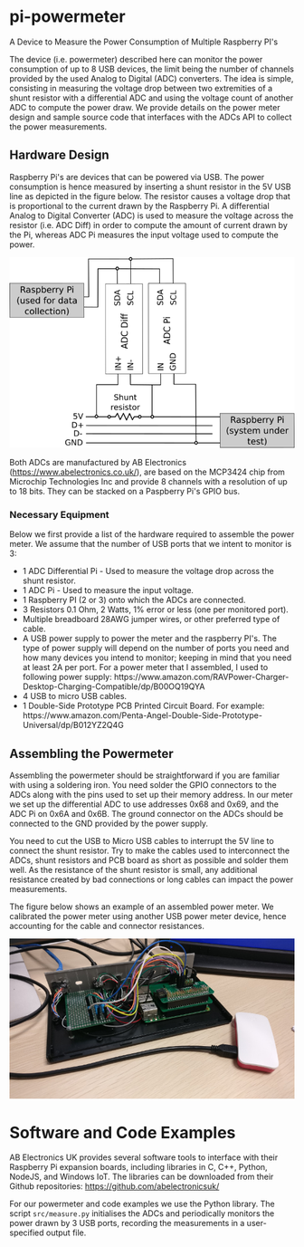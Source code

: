 # pi-powermeter
A Device to Measure the Power Consumption of Multiple Raspberry PI's

The device (i.e. powermeter) described here can monitor the power 
consumption of up to 8 USB devices, the limit being the number of channels 
provided by the used Analog to Digital (ADC) converters. The idea is simple, 
consisting in measuring the voltage drop between two extremities of a shunt 
resistor with a differential ADC and using the voltage count of another ADC
to compute the power draw. We provide details on the power meter design and 
sample source code that interfaces with the ADCs API to collect the power 
measurements. 

## Hardware Design

Raspberry Pi's are devices that can be powered via USB. The power consumption 
is hence measured by inserting a shunt resistor in the 5V USB line
as depicted in the figure below. The resistor causes a voltage drop that 
is proportional to the current drawn by the Raspberry Pi. A differential 
Analog to Digital Converter (ADC) is used to measure the voltage across the 
resistor (i.e. ADC Diff) in order to compute the amount of current drawn 
by the Pi, whereas ADC Pi measures the input voltage used to compute the power. 

![Interconnection of differential and PI ADCs](doc/meter_scheme.png)


Both ADCs are manufactured by AB Electronics (https://www.abelectronics.co.uk/), 
are based on the MCP3424 chip from Microchip Technologies Inc and 
provide 8 channels with a resolution of up to 18 bits. 
They can be stacked on a Paspberry Pi's GPIO bus.

### Necessary Equipment

Below we first provide a list of the hardware required to assemble 
the power meter. We assume that the number of USB ports that we 
intent to monitor is 3:

<ul>
 <li> 1 ADC Differential Pi - Used to measure the voltage 
 drop across the shunt resistor.
 <li> 1 ADC Pi - Used to measure the input voltage.
 <li> 1 Raspberry PI (2 or 3) onto which the ADCs are connected.
 <li> 3 Resistors 0.1 Ohm, 2 Watts, 1% error or less (one per monitored port).
 <li> Multiple breadboard 28AWG jumper wires, or other preferred type of cable.
 <li> A USB power supply to power the meter and the raspberry PI's. The type 
 of power supply will depend on the number of ports you need and how many 
 devices you intend to monitor; keeping in mind that you need at least 2A per port.
 For a power meter that I assembled, I used to following power supply: 
 https://www.amazon.com/RAVPower-Charger-Desktop-Charging-Compatible/dp/B00OQ19QYA
 <li> 4 USB to micro USB cables.
 <li> 1 Double-Side Prototype PCB Printed Circuit Board. For example: 
 https://www.amazon.com/Penta-Angel-Double-Side-Prototype-Universal/dp/B012YZ2Q4G
</ul>

## Assembling the Powermeter

Assembling the powermeter should be straightforward if you are familiar with 
using a soldering iron. You need solder the GPIO connectors to the ADCs along
with the pins used to set up their memory address. In our meter we set up the 
differential ADC to use addresses 0x68 and 0x69, and the ADC Pi on 0x6A and 0x6B.
The ground connector on the ADCs should be connected to the GND provided by
the power supply.

You need to cut the USB to Micro USB cables to interrupt the 5V line to connect
the shunt resistor. Try to make the cables used to interconnect the ADCs, 
shunt resistors and PCB board as short as possible and solder them well. 
As the resistance of the shunt resistor is small, any additional resistance 
created by bad connections or long cables can impact the power measurements.

The figure below shows an example of an assembled power meter. We calibrated 
the power meter using another USB power meter device, hence accounting for the
cable and connector resistances.

![Example of an assembled power meter](doc/powermeter.jpg)

# Software and Code Examples

AB Electronics UK provides several software tools to interface with their 
Raspberry Pi expansion boards, including libraries in C, C++, Python, NodeJS, 
and Windows IoT. The libraries can be downloaded from their Github
repositories: https://github.com/abelectronicsuk/

For our powermeter and code examples we use the Python library. The script 
<code>src/measure.py</code> initialises the ADCs and periodically monitors the
power drawn by 3 USB ports, recording the measurements in a user-specified
output file.
